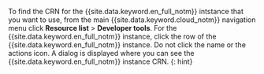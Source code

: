 To find the CRN for the {{site.data.keyword.en_full_notm}} intstance that you want to use, from the main {{site.data.keyword.cloud_notm}} navigation menu click **Resource list** > **Developer tools**. For the {{site.data.keyword.en_full_notm}} instance, click the row of the {{site.data.keyword.en_full_notm}} instance. Do not click the name or the actions icon. A dialog is displayed where you can see the {{site.data.keyword.en_full_notm}} instance CRN.
{: hint}
